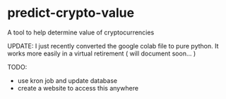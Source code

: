 # predict-crypto-value
A tool to help determine value of cryptocurrencies



UPDATE:
    I just recently converted the google colab file to pure python.
It works more easily in a virtual retirement ( will document soon... )

TODO:
- use kron job and update database
- create a website to access this anywhere
